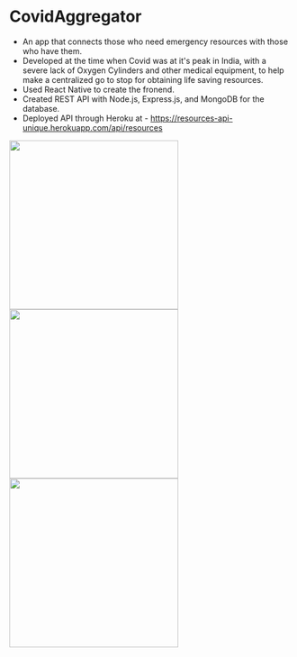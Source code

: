 # CovidAggregator

* An app that connects those who need emergency resources with those who have them. 
* Developed at the time when Covid was at it's peak in India, with a severe lack of Oxygen Cylinders and 
  other medical equipment, to help make a centralized go to stop for obtaining life saving resources.
* Used React Native to create the fronend.
* Created REST API with Node.js, Express.js, and MongoDB for the database.
* Deployed API through Heroku at - https://resources-api-unique.herokuapp.com/api/resources 


<img src="https://user-images.githubusercontent.com/77151703/133162987-b9b2c83d-66d8-4236-9ef3-1e809eb53727.jpg" width="300">               <img src="https://user-images.githubusercontent.com/77151703/133163020-5b1ce121-ab6f-4a18-8a3a-9ef5aca4ed19.jpg" width="300">              <img src="https://user-images.githubusercontent.com/77151703/133163028-0e46ef57-aec0-41b7-acaf-b9a92673e168.jpg" width="300">
